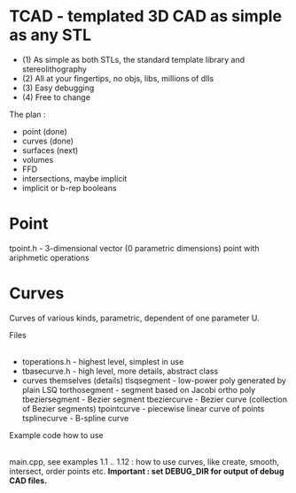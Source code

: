 # TCAD - templated 3D CAD as simple as any STL

- (1) As simple as both STLs, the standard template library and stereolithography
- (2) All at your fingertips, no objs, libs, millions of dlls
- (3) Easy debugging
- (4) Free to change

The plan :
- point (done)
- curves (done)
- surfaces (next)
- volumes
- FFD
- intersections, maybe implicit
- implicit or b-rep booleans

Point
=====
  tpoint.h              - 3-dimensional vector (0 parametric dimensions) point with ariphmetic operations

Curves
======

Curves of various kinds, parametric, dependent of one parameter U.

Files<br /><br />

- toperations.h - highest level, simplest in use
- tbasecurve.h  - high level, more details, abstract class
- curves themselves (details)
    tlsqsegment         - low-power poly generated by plain LSQ
    torthosegment       - segment based on Jacobi ortho poly
    tbeziersegment      - Bezier segment
    tbeziercurve        - Bezier curve (collection of Bezier segments)
    tpointcurve         - piecewise linear curve of points
    tsplinecurve        - B-spline curve

Example code how to use<br /><br />

main.cpp, see examples 1.1 .. 1.12 : how to use curves, like create, smooth, intersect, order points etc.
<B>Important : set DEBUG_DIR for output of debug CAD files.</B>



